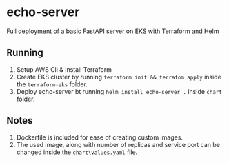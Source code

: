 # echo-server
Full deployment of a basic FastAPI server on EKS with Terraform and Helm

## Running

1. Setup AWS Cli & install Terraform
2. Create EKS cluster by running `terraform init && terrafom apply` inside the `terraform-eks` folder.
3. Deploy echo-server bt running `helm install echo-server .` inside `chart` folder.

## Notes

1. Dockerfile is included for ease of creating custom images.
2. The used image, along with number of replicas and service port can be changed inside the `chart\values.yaml` file.
